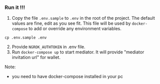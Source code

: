 ### Run it !!!

1. Copy the file `.env.sample` to `.env` in the root of the project. The default values are fine, edit as you see fit. This file will be used by `docker-compose` to add or override any environment variables.
```console
cp .env.sample .env
```
2. Provide ```NGROK_AUTHTOKEN``` in .env file.
3. Run ```docker-compose up``` to start mediator. It will provide "mediator invitation url" for wallet.

Note:
- you need to have docker-compose installed in your pc